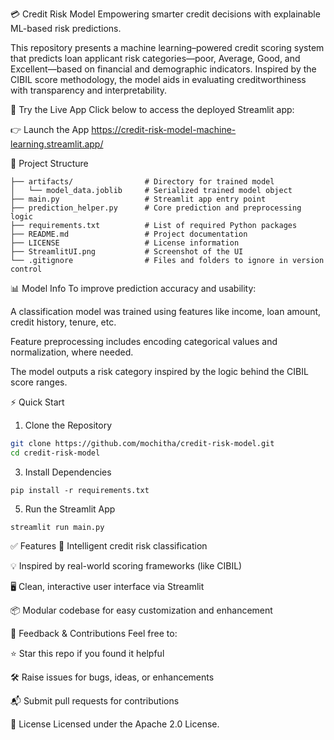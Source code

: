 💳 Credit Risk Model
Empowering smarter credit decisions with explainable ML-based risk predictions.


This repository presents a machine learning–powered credit scoring system that predicts loan applicant risk categories—poor, Average, Good, and Excellent—based on financial and demographic indicators. Inspired by the CIBIL score methodology, the model aids in evaluating creditworthiness with transparency and interpretability.

🔗 Try the Live App
Click below to access the deployed Streamlit app:

👉 Launch the App https://credit-risk-model-machine-learning.streamlit.app/

📁 Project Structure
 ```commandline
├── artifacts/                # Directory for trained model
│   └── model_data.joblib     # Serialized trained model object
├── main.py                   # Streamlit app entry point
├── prediction_helper.py      # Core prediction and preprocessing logic
├── requirements.txt          # List of required Python packages
├── README.md                 # Project documentation
├── LICENSE                   # License information
├── StreamlitUI.png           # Screenshot of the UI
└── .gitignore                # Files and folders to ignore in version control
```
📊 Model Info
To improve prediction accuracy and usability:

A classification model was trained using features like income, loan amount, credit history, tenure, etc.

Feature preprocessing includes encoding categorical values and normalization, where needed.

The model outputs a risk category inspired by the logic behind the CIBIL score ranges.

⚡ Quick Start
1. Clone the Repository
```bash
git clone https://github.com/mochitha/credit-risk-model.git
cd credit-risk-model
```
3. Install Dependencies
```commandline
pip install -r requirements.txt
```
5. Run the Streamlit App
```commandline
streamlit run main.py
```

✅ Features
🧠 Intelligent credit risk classification

💡 Inspired by real-world scoring frameworks (like CIBIL)

🖥️ Clean, interactive user interface via Streamlit

📦 Modular codebase for easy customization and enhancement


🤝 Feedback & Contributions
Feel free to:

⭐ Star this repo if you found it helpful

🛠️ Raise issues for bugs, ideas, or enhancements

📬 Submit pull requests for contributions


📜 License
Licensed under the Apache 2.0 License.
